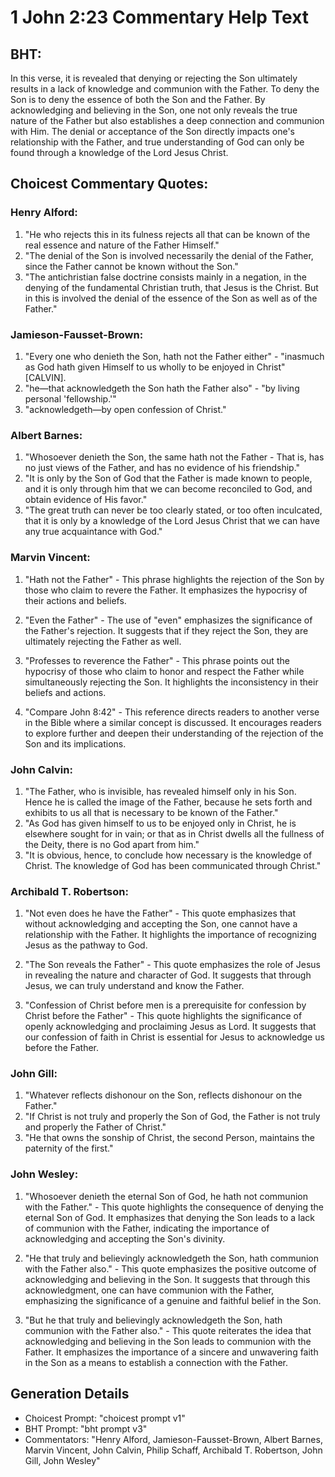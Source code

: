 # 1 John 2:23 Commentary Help Text

## BHT:
In this verse, it is revealed that denying or rejecting the Son ultimately results in a lack of knowledge and communion with the Father. To deny the Son is to deny the essence of both the Son and the Father. By acknowledging and believing in the Son, one not only reveals the true nature of the Father but also establishes a deep connection and communion with Him. The denial or acceptance of the Son directly impacts one's relationship with the Father, and true understanding of God can only be found through a knowledge of the Lord Jesus Christ.

## Choicest Commentary Quotes:
### Henry Alford:
1. "He who rejects this in its fulness rejects all that can be known of the real essence and nature of the Father Himself."
2. "The denial of the Son is involved necessarily the denial of the Father, since the Father cannot be known without the Son."
3. "The antichristian false doctrine consists mainly in a negation, in the denying of the fundamental Christian truth, that Jesus is the Christ. But in this is involved the denial of the essence of the Son as well as of the Father."

### Jamieson-Fausset-Brown:
1. "Every one who denieth the Son, hath not the Father either" - "inasmuch as God hath given Himself to us wholly to be enjoyed in Christ" [CALVIN].
2. "he—that acknowledgeth the Son hath the Father also" - "by living personal 'fellowship.'"
3. "acknowledgeth—by open confession of Christ."

### Albert Barnes:
1. "Whosoever denieth the Son, the same hath not the Father - That is, has no just views of the Father, and has no evidence of his friendship."
2. "It is only by the Son of God that the Father is made known to people, and it is only through him that we can become reconciled to God, and obtain evidence of His favor."
3. "The great truth can never be too clearly stated, or too often inculcated, that it is only by a knowledge of the Lord Jesus Christ that we can have any true acquaintance with God."

### Marvin Vincent:
1. "Hath not the Father" - This phrase highlights the rejection of the Son by those who claim to revere the Father. It emphasizes the hypocrisy of their actions and beliefs.

2. "Even the Father" - The use of "even" emphasizes the significance of the Father's rejection. It suggests that if they reject the Son, they are ultimately rejecting the Father as well.

3. "Professes to reverence the Father" - This phrase points out the hypocrisy of those who claim to honor and respect the Father while simultaneously rejecting the Son. It highlights the inconsistency in their beliefs and actions.

4. "Compare John 8:42" - This reference directs readers to another verse in the Bible where a similar concept is discussed. It encourages readers to explore further and deepen their understanding of the rejection of the Son and its implications.

### John Calvin:
1. "The Father, who is invisible, has revealed himself only in his Son. Hence he is called the image of the Father, because he sets forth and exhibits to us all that is necessary to be known of the Father."
2. "As God has given himself to us to be enjoyed only in Christ, he is elsewhere sought for in vain; or that as in Christ dwells all the fullness of the Deity, there is no God apart from him."
3. "It is obvious, hence, to conclude how necessary is the knowledge of Christ. The knowledge of God has been communicated through Christ."

### Archibald T. Robertson:
1. "Not even does he have the Father" - This quote emphasizes that without acknowledging and accepting the Son, one cannot have a relationship with the Father. It highlights the importance of recognizing Jesus as the pathway to God.

2. "The Son reveals the Father" - This quote emphasizes the role of Jesus in revealing the nature and character of God. It suggests that through Jesus, we can truly understand and know the Father.

3. "Confession of Christ before men is a prerequisite for confession by Christ before the Father" - This quote highlights the significance of openly acknowledging and proclaiming Jesus as Lord. It suggests that our confession of faith in Christ is essential for Jesus to acknowledge us before the Father.

### John Gill:
1. "Whatever reflects dishonour on the Son, reflects dishonour on the Father."
2. "If Christ is not truly and properly the Son of God, the Father is not truly and properly the Father of Christ."
3. "He that owns the sonship of Christ, the second Person, maintains the paternity of the first."

### John Wesley:
1. "Whosoever denieth the eternal Son of God, he hath not communion with the Father." - This quote highlights the consequence of denying the eternal Son of God. It emphasizes that denying the Son leads to a lack of communion with the Father, indicating the importance of acknowledging and accepting the Son's divinity.

2. "He that truly and believingly acknowledgeth the Son, hath communion with the Father also." - This quote emphasizes the positive outcome of acknowledging and believing in the Son. It suggests that through this acknowledgment, one can have communion with the Father, emphasizing the significance of a genuine and faithful belief in the Son.

3. "But he that truly and believingly acknowledgeth the Son, hath communion with the Father also." - This quote reiterates the idea that acknowledging and believing in the Son leads to communion with the Father. It emphasizes the importance of a sincere and unwavering faith in the Son as a means to establish a connection with the Father.


## Generation Details
- Choicest Prompt: "choicest prompt v1"
- BHT Prompt: "bht prompt v3"
- Commentators: "Henry Alford, Jamieson-Fausset-Brown, Albert Barnes, Marvin Vincent, John Calvin, Philip Schaff, Archibald T. Robertson, John Gill, John Wesley"
